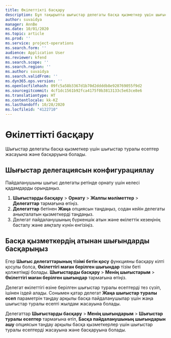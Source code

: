```yaml
---
title: Өкілеттікті басқару
description: Бұл тақырыпта шығыстар делегаты басқа қызметкер үшін шығыстар туралы есептерді қалай құра және басқара алатындығы туралы ақпарат берілген.
author: suvaidya
manager: AnnBe
ms.date: 10/01/2020
ms.topic: article
ms.prod: ''
ms.service: project-operations
ms.search.form: ''
audience: Application User
ms.reviewer: kfend
ms.search.scope: ''
ms.search.region: ''
ms.author: suvaidya
ms.search.validFrom: ''
ms.dyn365.ops.version: ''
ms.openlocfilehash: 09fc5a58b3367d1b70d2ddddb8e920769055f9d2
ms.sourcegitcommit: 4cf1dc1561b92fca4175f0b3813133c5e63ce8e6
ms.translationtype: HT
ms.contentlocale: kk-KZ
ms.lasthandoff: 10/28/2020
ms.locfileid: "4122710"
---
```

# <a name="manage-delegation"></a>Өкілеттікті басқару
Шығыстар делегаты басқа қызметкер үшін шығыстар туралы есептер жасауына және басқаруына болады.

## <a name="configuring-expense-delegation"></a>Шығыстар делегациясын конфигурациялау

Пайдаланушыны шығыс делегаты ретінде орнату үшін келесі қадамдарды орындаңыз. 
1. **Шығыстарды басқару** > **Орнату** > **Жалпы мәліметтер** > **Делегаттар** тармағына өтіңіз. 
2. **Делегаттар** бетінен **Жаңа** опциясын таңдаңыз, содан кейін делегаты анықталатын қызметкерді таңдаңыз. 
3. Делегат пайдаланушының бүркеншік атын және өкілеттік кезеңінің басталу және аяқталу күнін енгізіңіз.

## <a name="manage-expenses-on-behalf-of-another-employee"></a>Басқа қызметкердің атынан шығындарды басқарыңыз

Егер **Шығыс делегаттарының тізімі бетін қосу** функцияны басқару кілті қосулы болса, **Өкілеттігі маған берілген шығындар** тізім беті қолжетімді болады. **Шығыстарды басқару** > **Менің шығыстарым** > **Өкілеттігі маған берілген шығындар** тармағына өтіңіз.

Делегат өкілеттігі өзіне берілген шығыстар туралы есептерді тез сүзіп, ішінен іздей алады. Сонымен қатар делегат **Жаңа шығыстар туралы есеп** параметрін таңдау арқылы басқа пайдаланушылар үшін жаңа шығыстар туралы есепті жылдам жасауына болады.

Делегаттар **Шығыстарды басқару** > **Менің шығындарым** > **Шығыстар туралы есептер** тармағына өтіп, **Басқа пайдаланушының шығындарын ашу** опциясын таңдау арқылы басқа қызметкерлер үшін шығыстар туралы есептерді жасауына және басқаруына болады.
